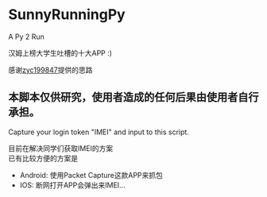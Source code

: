 # SunnyRunningPy
A Py 2 Run    

汉姆上榜大学生吐槽的十大APP :) 


感谢[zyc199847](https://github.com/zyc199847)提供的思路  

本脚本仅供研究，使用者造成的任何后果由使用者自行承担。
----
Capture your login token "IMEI" and input to this script.


目前在解决同学们获取IMEI的方案  
已有比较方便的方案是
- Android: 使用Packet Capture这款APP来抓包
- IOS: 断网打开APP会弹出来IMEI...

